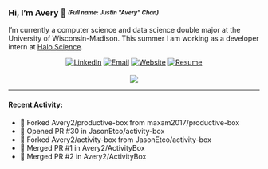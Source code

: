 ### Hi, I’m Avery 👋 <sub><sup>_(Full name: Justin "Avery" Chan)_</sup></sub>

I’m currently a computer science and data science double major at the University of Wisconsin-Madison. This summer I am working as a developer intern at [Halo Science](https://www.halo.science/). 

<!-- Badges from https://shields.io -->
<div align="center">
  <a href="https://www.linkedin.com/in/avery2"><img alt="LinkedIn" src="https://img.shields.io/badge/Justin_Chan-%230077B5.svg?style=flat&logo=linkedin&logoColor=white"/></a>
  <a href="mailto:justinaverychan@gmail.com"><img alt="Email" src="https://img.shields.io/badge/justinaverychan@gmail.com-D14836?style=flat&logo=gmail&logoColor=white"/></a>
  <a href="https://www.averychan.site"><img alt="Website" src="https://img.shields.io/website?down_color=lightgrey&down_message=offline&label=averychan.site&up_color=green&up_message=online&url=https%3A%2F%2Fwww.averychan.site"/></a>
    <a href="https://www.averychan.site/assets/Resume-2021-July-10.pdf"><img alt="Resume" src="https://img.shields.io/badge/Resume_(last_updated)-Jul_2021-green"/></a>
</div>

<br/>

<div align="center">
  <a href="https://github.com/Avery2" target="__blank">
    <img align="center" src="https://github-readme-stats.vercel.app/api?username=avery2&count_private=true&show_icons=true&hide=stars,issues&hide_rank=true" />
  </a>
</div>

---

<!-- Updating with this https://github.com/marketplace/actions/profile-readme-stats -->
#### Recent Activity:
* 🍴 Forked Avery2/productive-box from maxam2017/productive-box
* 💪 Opened PR #30 in JasonEtco/activity-box
* 🍴 Forked Avery2/activity-box from JasonEtco/activity-box
* 🎉 Merged PR #1 in Avery2/ActivityBox
* 🎉 Merged PR #2 in Avery2/ActivityBox
